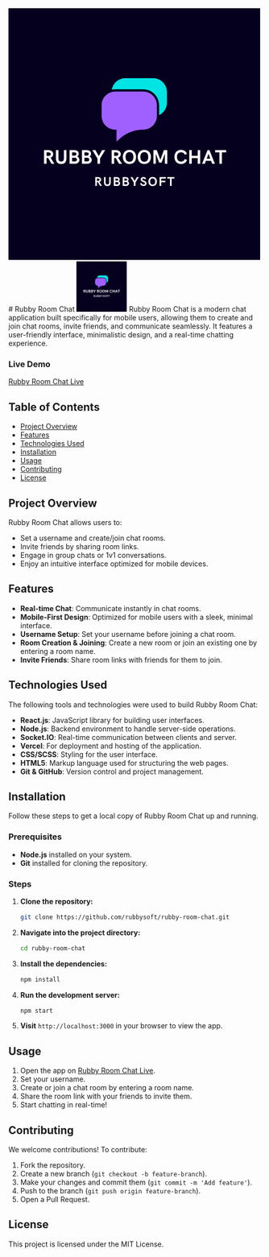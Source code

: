 <img src="public/2.png">
# Rubby Room Chat
<img src="public/2.png" height="100px" width="100px">
Rubby Room Chat is a modern chat application built specifically for mobile users, allowing them to create and join chat rooms, invite friends, and communicate seamlessly. It features a user-friendly interface, minimalistic design, and a real-time chatting experience.

### Live Demo
[Rubby Room Chat Live](https://rubbyroomchat.vercel.app)

## Table of Contents
- [Project Overview](#project-overview)
- [Features](#features)
- [Technologies Used](#technologies-used)
- [Installation](#installation)
- [Usage](#usage)
- [Contributing](#contributing)
- [License](#license)

## Project Overview

Rubby Room Chat allows users to:
- Set a username and create/join chat rooms.
- Invite friends by sharing room links.
- Engage in group chats or 1v1 conversations.
- Enjoy an intuitive interface optimized for mobile devices.

## Features
- **Real-time Chat**: Communicate instantly in chat rooms.
- **Mobile-First Design**: Optimized for mobile users with a sleek, minimal interface.
- **Username Setup**: Set your username before joining a chat room.
- **Room Creation & Joining**: Create a new room or join an existing one by entering a room name.
- **Invite Friends**: Share room links with friends for them to join.
  
## Technologies Used

The following tools and technologies were used to build Rubby Room Chat:

- **React.js**: JavaScript library for building user interfaces.
- **Node.js**: Backend environment to handle server-side operations.
- **Socket.IO**: Real-time communication between clients and server.
- **Vercel**: For deployment and hosting of the application.
- **CSS/SCSS**: Styling for the user interface.
- **HTML5**: Markup language used for structuring the web pages.
- **Git & GitHub**: Version control and project management.

## Installation

Follow these steps to get a local copy of Rubby Room Chat up and running.

### Prerequisites
- **Node.js** installed on your system.
- **Git** installed for cloning the repository.

### Steps
1. **Clone the repository:**
    ```bash
    git clone https://github.com/rubbysoft/rubby-room-chat.git
    ```

2. **Navigate into the project directory:**
    ```bash
    cd rubby-room-chat
    ```

3. **Install the dependencies:**
    ```bash
    npm install
    ```

4. **Run the development server:**
    ```bash
    npm start
    ```

5. **Visit** `http://localhost:3000` in your browser to view the app.

## Usage

1. Open the app on [Rubby Room Chat Live](https://rubbyroomchat.vercel.app).
2. Set your username.
3. Create or join a chat room by entering a room name.
4. Share the room link with your friends to invite them.
5. Start chatting in real-time!

## Contributing

We welcome contributions! To contribute:

1. Fork the repository.
2. Create a new branch (`git checkout -b feature-branch`).
3. Make your changes and commit them (`git commit -m 'Add feature'`).
4. Push to the branch (`git push origin feature-branch`).
5. Open a Pull Request.

## License

This project is licensed under the MIT License.
